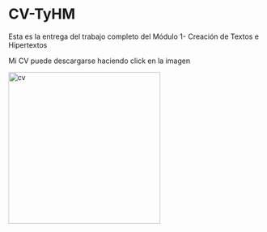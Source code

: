 # CV-TyHM

Esta es la entrega del trabajo completo del Módulo 1- Creación de Textos e Hipertextos

<p>
   
Mi CV puede descargarse haciendo click en la imagen
<p> 
   
<a href="https://github.com/rocioroyo/CV-TyHM/blob/main/CV_Roc_o_Royo%20(1).pdf">
<img src="https://user-images.githubusercontent.com/83356171/123096427-781ca400-d405-11eb-8de5-7220d2902c4e.png" alt="cv" width="300px">

   

